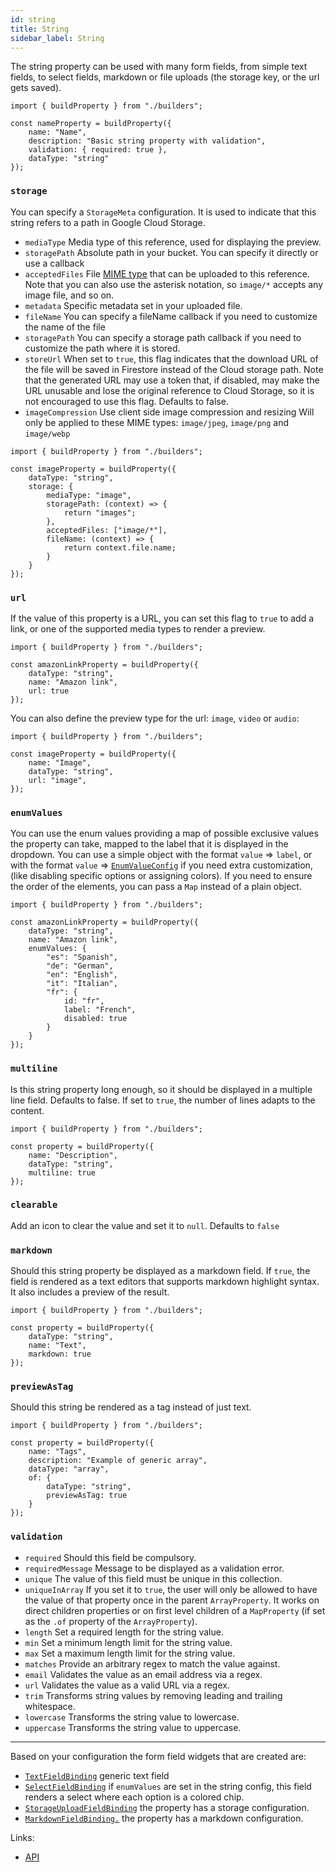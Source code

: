 ```yaml
---
id: string
title: String
sidebar_label: String
---
```


The string property can be used with many form fields, from
simple text fields, to select fields, markdown or file uploads (the
storage key, or the url gets saved).

```tsx
import { buildProperty } from "./builders";

const nameProperty = buildProperty({
    name: "Name",
    description: "Basic string property with validation",
    validation: { required: true },
    dataType: "string"
});
```

### `storage`

You can specify a `StorageMeta` configuration. It is used to
indicate that this string refers to a path in Google Cloud Storage.

* `mediaType` Media type of this reference, used for displaying the
  preview.
* `storagePath` Absolute path in your bucket. You can specify it
  directly or use a callback
* `acceptedFiles` File [MIME type](https://developer.mozilla.org/en-US/docs/Web/HTTP/Basics_of_HTTP/MIME_types/Common_types) that can be uploaded to this
  reference. Note that you can also use the asterisk notation, so `image/*`
  accepts any image file, and so on.
* `metadata` Specific metadata set in your uploaded file.
* `fileName` You can specify a fileName callback if you need to
  customize the name of the file
* `storagePath` You can specify a storage path callback if you need to
  customize the path where it is stored.
* `storeUrl` When set to `true`, this flag indicates that the download
  URL of the file will be saved in Firestore instead of the Cloud
  storage path. Note that the generated URL may use a token that, if
  disabled, may make the URL unusable and lose the original reference to
  Cloud Storage, so it is not encouraged to use this flag. Defaults to
  false.
* `imageCompression` Use client side image compression and resizing
  Will only be applied to these MIME types: `image/jpeg`, `image/png`
  and `image/webp`

```tsx
import { buildProperty } from "./builders";

const imageProperty = buildProperty({
    dataType: "string",
    storage: {
        mediaType: "image",
        storagePath: (context) => {
            return "images";
        },
        acceptedFiles: ["image/*"],
        fileName: (context) => {
            return context.file.name;
        }
    }
});
```

### `url`

If the value of this property is a URL, you can set this flag
to `true` to add a link, or one of the supported media types to render a
preview.

```tsx
import { buildProperty } from "./builders";

const amazonLinkProperty = buildProperty({
    dataType: "string",
    name: "Amazon link",
    url: true
});
```

You can also define the preview type for the url: `image`, `video` or `audio`:

```tsx
import { buildProperty } from "./builders";

const imageProperty = buildProperty({
    name: "Image",
    dataType: "string",
    url: "image",
});
```

### `enumValues`

You can use the enum values providing a map of possible exclusive values the
property can take, mapped to the label that it is displayed in the dropdown. You
can use a simple object with the format
`value` => `label`, or with the format `value`
=> [`EnumValueConfig`](../../api/interfaces/enumvalueconfig) if you need extra
customization, (like disabling specific options or assigning colors). If you
need to ensure the order of the elements, you can pass a `Map` instead of a
plain object.

```tsx
import { buildProperty } from "./builders";

const amazonLinkProperty = buildProperty({
    dataType: "string",
    name: "Amazon link",
    enumValues: {
        "es": "Spanish",
        "de": "German",
        "en": "English",
        "it": "Italian",
        "fr": {
            id: "fr",
            label: "French",
            disabled: true
        }
    }
});
```

### `multiline`

Is this string property long enough, so it should be displayed
in a multiple line field. Defaults to false. If set to `true`, the number
of lines adapts to the content.

```tsx
import { buildProperty } from "./builders";

const property = buildProperty({
    name: "Description",
    dataType: "string",
    multiline: true
});
```

### `clearable`

Add an icon to clear the value and set it to `null`. Defaults to `false`

### `markdown`

Should this string property be displayed as a markdown field.
If `true`, the field is rendered as a text editors that supports markdown
highlight syntax. It also includes a preview of the result.

```tsx
import { buildProperty } from "./builders";

const property = buildProperty({
    dataType: "string",
    name: "Text",
    markdown: true
});
```

### `previewAsTag`

Should this string be rendered as a tag instead of just text.

```tsx
import { buildProperty } from "./builders";

const property = buildProperty({
    name: "Tags",
    description: "Example of generic array",
    dataType: "array",
    of: {
        dataType: "string",
        previewAsTag: true
    }
});
```

### `validation`

* `required` Should this field be compulsory.
* `requiredMessage` Message to be displayed as a validation error.
* `unique` The value of this field must be unique in this collection.
* `uniqueInArray` If you set it to `true`, the user will only be allowed to
  have the value of that property once in the parent
  `ArrayProperty`. It works on direct children properties or on first level
  children of a `MapProperty` (if set as the `.of` property of
  the `ArrayProperty`).
* `length` Set a required length for the string value.
* `min` Set a minimum length limit for the string value.
* `max` Set a maximum length limit for the string value.
* `matches` Provide an arbitrary regex to match the value against.
* `email` Validates the value as an email address via a regex.
* `url` Validates the value as a valid URL via a regex.
* `trim` Transforms string values by removing leading and trailing
  whitespace.
* `lowercase` Transforms the string value to lowercase.
* `uppercase` Transforms the string value to uppercase.

---

Based on your configuration the form field widgets that are created are:

- [`TextFieldBinding`](../../api/functions/TextFieldBinding) generic text field
- [`SelectFieldBinding`](../../api/functions/SelectFieldBinding) if `enumValues`
  are set in the string config, this field renders a select
  where each option is a colored chip.
- [`StorageUploadFieldBinding`](../../api/functions/StorageUploadFieldBinding)
  the property has a
  storage configuration.
- [`MarkdownFieldBinding.`](../../api/functions/MarkdownFieldBinding) the
  property has a
  markdown configuration.

Links:

- [API](../../api/interfaces/stringproperty)
